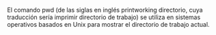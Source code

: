 El comando pwd (de las siglas en inglés printworking directorio, cuya traducción sería imprimir directorio de trabajo) se utiliza en sistemas operativos basados ​​en Unix para mostrar el directorio de trabajo actual.
